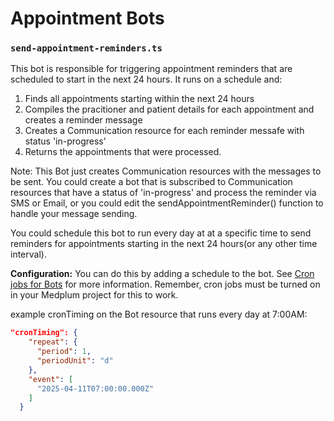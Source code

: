 # Appointment Bots

### `send-appointment-reminders.ts`

This bot is responsible for triggering appointment reminders that are scheduled to start in the next 24 hours. It runs on a schedule and:

1. Finds all appointments starting within the next 24 hours
2. Compiles the pracitioner and patient details for each appointment and creates a reminder message
3. Creates a Communication resource for each reminder messafe with status 'in-progress'
4. Returns the appointments that were processed.

Note: This Bot just creates Communication resources with the messages to be sent. You could create a bot that is subscribed to Communication resources that have a status of 'in-progress' and process the reminder via SMS or Email, or you could edit the sendAppointmentReminder() function to handle your message sending.


You could schedule this bot to run every day at at a specific time to send reminders for appointments starting in the next 24 hours(or any other time interval).

**Configuration:**
You can do this by adding a schedule to the bot. See [Cron jobs for Bots](https://www.medplum.com/docs/bots/bot-cron-job) for more information. Remember, cron jobs must be turned on in your Medplum project for this to work.

example cronTiming on the Bot resource that runs every day at 7:00AM:
```json 
"cronTiming": {
    "repeat": {
      "period": 1,
      "periodUnit": "d"
    },
    "event": [
      "2025-04-11T07:00:00.000Z"
    ]
  }
```
